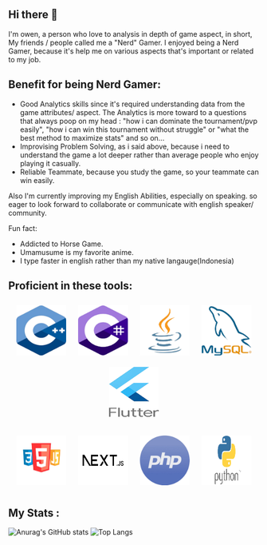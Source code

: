 ## Hi there 👋
I'm owen, a person who love to analysis in depth of game aspect, in short, My friends / people called me a "Nerd" Gamer.
I enjoyed being a Nerd Gamer, because it's help me on various aspects that's important or related to my job.
## Benefit for being Nerd Gamer:
  - Good Analytics skills since it's required understanding data from the game attributes/ aspect. The Analytics is more toward to a questions that always poop on my head : "how i can dominate the tournament/pvp easily", "how i can win this tournament without struggle" or "what the best method to maximize stats" and so on...
  - Improvising Problem Solving, as i said above, because i need to understand the game a lot deeper rather than average people who enjoy playing it casually.
  - Reliable Teammate, because you study the game, so your teammate can win easily.
    
Also I'm currently improving my English Abilities, especially on speaking. so eager to look forward to collaborate or communicate with english speaker/ community.

Fun fact:
- Addicted to Horse Game.
- Umamusume is my favorite anime.
- I type faster in english rather than my native langauge(Indonesia)

## Proficient in these tools:
<p align="center">
  <img src="https://github.com/owenrud/owenrud/blob/main/C+.png" width="100" height="100" style="padding:10px;">
  <img src="https://github.com/owenrud/owenrud/blob/main/CSharp.png" width="100" height="100" style="padding:10px;">
  <img src="https://github.com/owenrud/owenrud/blob/main/Java.png" width="100" height="100" style="padding:10px;">
  <img src="https://github.com/owenrud/owenrud/blob/main/MySQL.png" width="100" height="100" style="padding:10px;">
  <img src="https://github.com/owenrud/owenrud/blob/main/logoFlutter.png" width="100" height="100" style="padding:10px;">
</p>

<p align="center">
  <img src="https://github.com/owenrud/owenrud/blob/main/logoHTML.png" width="100" height="100" style="padding:10px;">
  <img src="https://github.com/owenrud/owenrud/blob/main/logoNJS.png" width="100" height="100" style="padding:10px;">
  <img src="https://github.com/owenrud/owenrud/blob/main/logoPHP.png" width="100" height="100" style="padding:10px;">
  <img src="https://github.com/owenrud/owenrud/blob/main/logoPy.png" width="100" height="100" style="padding:10px;">
</p>





## My Stats :
![Anurag's GitHub stats](https://github-readme-stats.vercel.app/api?username=owenrud&show_icons=true&include_all_commits=true&theme=cobalt) ![Top Langs](https://github-readme-stats.vercel.app/api/top-langs/?username=owenrud&layout=compact&include_all_commits=true)


<!--
**owenrud/owenrud** is a ✨ _special_ ✨ repository because its `README.md` (this file) appears on your GitHub profile.

Here are some ideas to get you started:

- 🔭 I’m currently working on ...
- 🌱 I’m currently learning ...
- 👯 I’m looking to collaborate on ...
- 🤔 I’m looking for help with ...
- 💬 Ask me about ...
- 📫 How to reach me: ...
- 😄 Pronouns: ...
- ⚡ Fun fact: ...
-->
